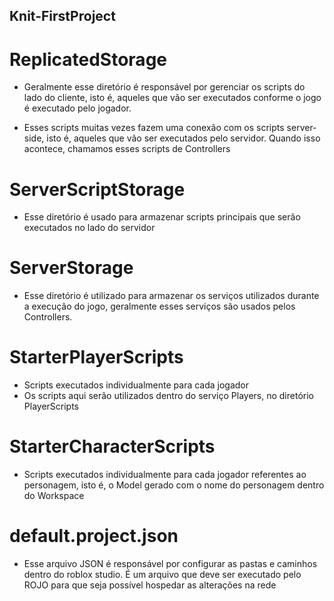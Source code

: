 ## Knit-FirstProject

# ReplicatedStorage
- Geralmente esse diretório é responsável por gerenciar os scripts do lado do cliente, isto é, aqueles que vão ser executados conforme o jogo é executado pelo jogador.

- Esses scripts muitas vezes fazem uma conexão com os scripts server-side, isto é, aqueles que vão ser executados pelo servidor. Quando isso acontece, chamamos esses scripts de Controllers

# ServerScriptStorage
- Esse diretório é usado para armazenar scripts principais que serão executados no lado do servidor

# ServerStorage
- Esse diretório é utilizado para armazenar os serviços utilizados durante a execução do jogo, geralmente esses serviços são usados pelos 
Controllers.

# StarterPlayerScripts
- Scripts executados individualmente para cada jogador
- Os scripts aqui serão utilizados dentro do serviço Players, no diretório PlayerScripts

# StarterCharacterScripts
- Scripts executados individualmente para cada jogador referentes ao personagem, isto é, o Model gerado com o nome do personagem dentro do Workspace

# default.project.json
- Esse arquivo JSON é responsável por configurar as pastas e caminhos dentro do roblox studio. É um arquivo que deve ser executado pelo ROJO para que seja possível hospedar as alterações na rede
